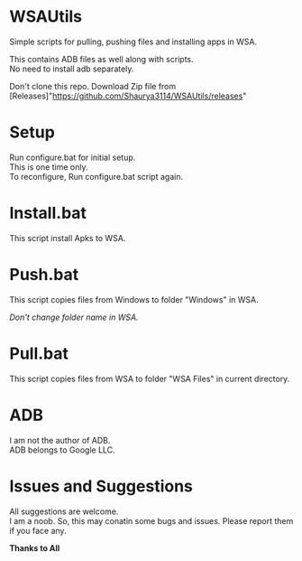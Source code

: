 # WSAUtils
Simple scripts for pulling, pushing files and installing apps in WSA.

This contains ADB files as well along with scripts.<br />
No need to install adb separately.

Don't clone this repo. Download Zip file from [Releases]"https://github.com/Shaurya3114/WSAUtils/releases"

# Setup
Run configure.bat for initial setup.<br />
This is one time only.<br />
To reconfigure, Run configure.bat script again.

# Install.bat

This script install Apks to WSA.

# Push.bat

This script copies files from Windows to folder "Windows" in WSA.

_Don't change folder name in WSA._

# Pull.bat

This script copies files from WSA to folder "WSA Files" in current directory.

# ADB

I am not the author of ADB.<br />
ADB belongs to Google LLC.

# Issues and Suggestions

All suggestions are welcome.<br />
I am a noob. So, this may conatin some bugs and issues. Please report them if you face any.

**Thanks to All**
